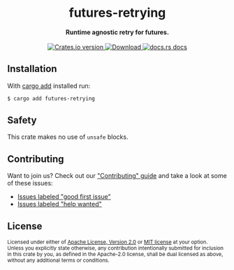 <h1 align="center">futures-retrying</h1>
<div align="center">
  <strong>
    Runtime agnostic retry for futures.
  </strong>
</div>

<br />

<div align="center">
  <!-- Crates version -->
  <a href="https://crates.io/crates/futures-retrying">
    <img src="https://img.shields.io/crates/v/futures-retrying.svg?style=flat-square"
    alt="Crates.io version" />
  </a>
  <!-- Downloads -->
  <a href="https://crates.io/crates/futures-retrying">
    <img src="https://img.shields.io/crates/d/futures-retrying.svg?style=flat-square"
      alt="Download" />
  </a>
  <!-- docs.rs docs -->
  <a href="https://docs.rs/futures-retrying">
    <img src="https://img.shields.io/badge/docs-latest-blue.svg?style=flat-square" 
      alt="docs.rs docs" />
  </a>
</div>

## Installation

With [cargo add][cargo-add] installed run:

```sh
$ cargo add futures-retrying
```

[cargo-add]: https://github.com/killercup/cargo-edit

## Safety

This crate makes no use of `unsafe` blocks.

## Contributing

Want to join us? Check out our ["Contributing" guide][contributing] and take a
look at some of these issues:

- [Issues labeled "good first issue"][good-first-issue]
- [Issues labeled "help wanted"][help-wanted]

[contributing]: https://github.com/fd/futures-retrying/blob/master.github/CONTRIBUTING.md
[good-first-issue]: https://github.com/fd/futures-retrying/labels/good%20first%20issue
[help-wanted]: https://github.com/fd/futures-retrying/labels/help%20wanted

## License

<sup>
Licensed under either of <a href="LICENSE-APACHE">Apache License, Version
2.0</a> or <a href="LICENSE-MIT">MIT license</a> at your option.
</sup>

<br/>

<sub>
Unless you explicitly state otherwise, any contribution intentionally submitted
for inclusion in this crate by you, as defined in the Apache-2.0 license, shall
be dual licensed as above, without any additional terms or conditions.
</sub>
